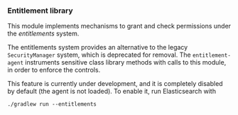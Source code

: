 ### Entitlement library

This module implements mechanisms to grant and check permissions under the _entitlements_ system.

The entitlements system provides an alternative to the legacy `SecurityManager` system, which is deprecated for removal.
The `entitlement-agent` instruments sensitive class library methods with calls to this module, in order to enforce the controls.

This feature is currently under development, and it is completely disabled by default (the agent is not loaded). To enable it, run Elasticsearch with
```shell
./gradlew run --entitlements
```
